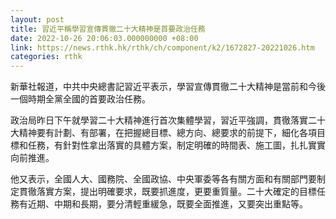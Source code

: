 ```yaml
---
layout: post
title: 習近平稱學習宣傳貫徹二十大精神是首要政治任務
date: 2022-10-26 20:06:03.000000000 +08:00
link: https://news.rthk.hk/rthk/ch/component/k2/1672827-20221026.htm
categories: rthk
---
```


新華社報道，中共中央總書記習近平表示，學習宣傳貫徹二十大精神是當前和今後一個時期全黨全國的首要政治任務。

政治局昨日下午就學習二十大精神進行首次集體學習，習近平強調，貫徹落實二十大精神要有計劃、有部署，在把握總目標、總方向、總要求的前提下，細化各項目標和任務，有針對性拿出落實的具體方案，制定明確的時間表、施工圖，扎扎實實向前推進。

他又表示，全國人大、國務院、全國政協、中央軍委等各有關方面和有關部門要制定貫徹落實方案，提出明確要求，既要抓進度，更要重質量。二十大確定的目標任務有近期、中期和長期，要分清輕重緩急，既要全面推進，又要突出重點等。
